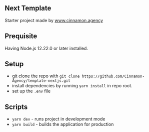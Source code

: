 ## Next Template

Starter project made by www.cinnamon.agency

## Prequisite

Having Node.js 12.22.0 or later installed.

## Setup

- git clone the repo with `git clone https://github.com/Cinnamon-Agency/template-nextjs.git`
- install dependencies by running `yarn install` in repo root.
- set up the `.env` file

## Scripts

- `yarn dev` - runs project in development mode
- `yarn build` - builds the application for production
